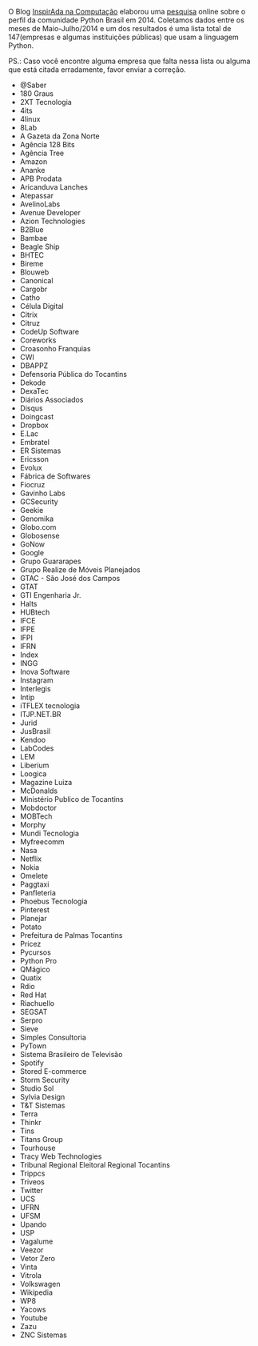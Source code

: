 O Blog [InspirAda na Computação](http://inspiradanacomputacao.wordpress.com) elaborou uma [pesquisa](http://inspiradanacomputacao.wordpress.com/2014/05/23/pesquisa-sobre-a-comunidade-python-brasil-em-2014/) online sobre o perfil da comunidade Python Brasil em 2014. Coletamos dados entre os meses de Maio-Julho/2014 e um dos resultados é uma lista total de 147(empresas e algumas instituições públicas) que usam a linguagem Python. 

PS.: Caso você encontre alguma empresa que falta nessa lista ou alguma que está citada erradamente, favor enviar a correção. 

- @Saber
- 180 Graus
- 2XT Tecnologia
- 4its
- 4linux
- 8Lab
- A Gazeta da Zona Norte
- Agência 128 Bits
- Agência Tree
- Amazon
- Ananke
- APB Prodata
- Aricanduva Lanches
- Atepassar
- AvelinoLabs
- Avenue Developer
- Azion Technologies
- B2Blue
- Bambae
- Beagle Ship
- BHTEC
- Bireme
- Blouweb
- Canonical
- Cargobr
- Catho
- Célula Digital
- Citrix
- Citruz
- CodeUp Software
- Coreworks
- Croasonho Franquias
- CWI
- DBAPPZ
- Defensoria Pública do Tocantins
- Dekode
- DexaTec
- Diários Associados
- Disqus
- Doingcast
- Dropbox
- E.Lac
- Embratel
- ER Sistemas
- Ericsson
- Evolux
- Fábrica de Softwares
- Fiocruz
- Gavinho Labs
- GCSecurity
- Geekie
- Genomika
- Globo.com
- Globosense
- GoNow
- Google
- Grupo Guararapes
- Grupo Realize de Móveis Planejados
- GTAC - São José dos Campos
- GTAT
- GTI Engenharia Jr.
- Halts
- HUBtech
- IFCE
- IFPE
- IFPI
- IFRN
- Index
- INGG
- Inova Software
- Instagram
- Interlegis
- Intip
- iTFLEX tecnologia
- ITJP.NET.BR
- Jurid
- JusBrasil
- Kendoo
- LabCodes
- LEM
- Liberium
- Loogica
- Magazine Luiza
- McDonalds 
- Ministério Publico de Tocantins
- Mobdoctor
- MOBTech
- Morphy
- Mundi Tecnologia
- Myfreecomm
- Nasa
- Netflix
- Nokia
- Omelete
- Paggtaxi
- Panfleteria
- Phoebus Tecnologia
- Pinterest
- Planejar
- Potato
- Prefeitura de Palmas Tocantins
- Pricez
- Pycursos
- Python Pro
- QMágico
- Quatix 
- Rdio
- Red Hat
- Riachuello
- SEGSAT
- Serpro
- Sieve
- Simples Consultoria
- PyTown
- Sistema Brasileiro de Televisão
- Spotify
- Stored E-commerce
- Storm Security
- Studio Sol
- Sylvia Design
- T&T Sistemas
- Terra
- Thinkr
- Tins
- Titans Group
- Tourhouse
- Tracy Web Technologies
- Tribunal Regional Eleitoral Regional Tocantins
- Trippcs 
- Triveos
- Twitter
- UCS
- UFRN
- UFSM
- Upando
- USP 
- Vagalume
- Veezor
- Vetor Zero
- Vinta
- Vitrola
- Volkswagen
- Wikipedia
- WP8
- Yacows 
- Youtube
- Zazu
- ZNC Sistemas
